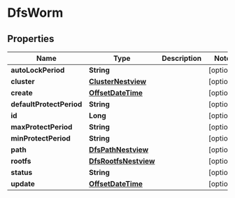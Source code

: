 # DfsWorm

## Properties
Name | Type | Description | Notes
------------ | ------------- | ------------- | -------------
**autoLockPeriod** | **String** |  |  [optional]
**cluster** | [**ClusterNestview**](ClusterNestview.md) |  |  [optional]
**create** | [**OffsetDateTime**](OffsetDateTime.md) |  |  [optional]
**defaultProtectPeriod** | **String** |  |  [optional]
**id** | **Long** |  |  [optional]
**maxProtectPeriod** | **String** |  |  [optional]
**minProtectPeriod** | **String** |  |  [optional]
**path** | [**DfsPathNestview**](DfsPathNestview.md) |  |  [optional]
**rootfs** | [**DfsRootfsNestview**](DfsRootfsNestview.md) |  |  [optional]
**status** | **String** |  |  [optional]
**update** | [**OffsetDateTime**](OffsetDateTime.md) |  |  [optional]

